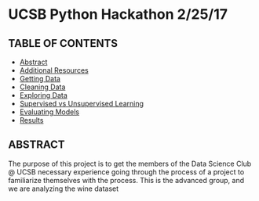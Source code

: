 # UCSB Python Hackathon 2/25/17

## TABLE OF CONTENTS

* [Abstract](#Abstract)
* [Additional Resources](#Additional-Resources)
* [Getting Data](#Getting-Data)
* [Cleaning Data](#Cleaning-Data)
* [Exploring Data](#Exploring-Data)
* [Supervised vs Unsupervised Learning](#Supervised-vs-Unsupervised-Learning)
* [Evaluating Models](#Evaluating-Models)
* [Results](#Results)

## ABSTRACT

The purpose of this project is to get the members of the Data Science Club @ UCSB necessary experience going through the process of a project to familiarize themselves with the process. 
This is the advanced group, and we are analyzing the wine dataset
